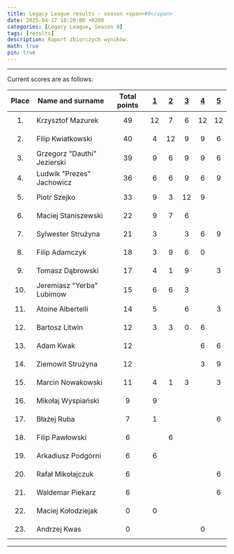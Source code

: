 ```yaml
---
title: Legacy League results - season <span>#0</span>
date: 2025-04-17 18:20:00 +0200
categories: [Legacy League, Season 0]
tags: [results]
description: Raport zbiorczych wyników.
math: true
pin: true
---
```


---

Current scores are as follows:

|   Place   | Name and surname            | Total points | [1][league-0-1] | [2][league-0-2] | [3][league-0-3] | [4][league-0-4] | [5][league-0-5] |
|:---------:|-----------------------------|:------------:|:---------------:|:---------------:|:---------------:|:---------------:|:---------------:|
| $$ 1. $$  | Krzysztof Mazurek           |   $$ 49 $$   |       12        |        7        |        6        |       12        |       12        |
| $$ 2. $$  | Filip Kwiatkowski           |   $$ 40 $$   |        4        |       12        |        9        |        9        |        6        |
| $$ 3. $$  | Grzegorz "Dauthi" Jezierski |   $$ 39 $$   |        9        |        6        |        9        |        9        |        6        |
| $$ 4. $$  | Ludwik "Prezes" Jachowicz   |   $$ 36 $$   |        6        |        6        |        9        |        6        |        9        |
| $$ 5. $$  | Piotr Szejko                |   $$ 33 $$   |        9        |        3        |       12        |        9        |                 |
| $$ 6. $$  | Maciej Staniszewski         |   $$ 22 $$   |        9        |        7        |        6        |                 |                 |
| $$ 7. $$  | Sylwester Strużyna          |   $$ 21 $$   |        3        |                 |        3        |        6        |        9        |
| $$ 8. $$  | Filip Adamczyk              |   $$ 18 $$   |        3        |        9        |        6        |        0        |                 |
| $$ 9. $$  | Tomasz Dąbrowski            |   $$ 17 $$   |        4        |        1        |        9        |                 |        3        |
| $$ 10. $$ | Jeremiasz "Yerba" Lubimow   |   $$ 15 $$   |        6        |        6        |        3        |                 |                 |
| $$ 11. $$ | Atoine Albertelli           |   $$ 14 $$   |        5        |                 |        6        |                 |        3        |
| $$ 12. $$ | Bartosz Litwin              |   $$ 12 $$   |        3        |        3        |        0        |        6        |                 |
| $$ 13. $$ | Adam Kwak                   |   $$ 12 $$   |                 |                 |                 |        6        |        6        |
| $$ 14. $$ | Ziemowit Strużyna           |   $$ 12 $$   |                 |                 |                 |        3        |        9        |
| $$ 15. $$ | Marcin Nowakowski           |   $$ 11 $$   |        4        |        1        |        3        |                 |        3        |
| $$ 16. $$ | Mikołaj Wyspiański          |   $$ 9 $$    |        9        |                 |                 |                 |                 |
| $$ 17. $$ | Błażej Ruba                 |   $$ 7 $$    |        1        |                 |                 |                 |        6        |
| $$ 18. $$ | Filip Pawłowski             |   $$ 6 $$    |                 |        6        |                 |                 |                 |
| $$ 19. $$ | Arkadiusz Podgórni          |   $$ 6 $$    |        6        |                 |                 |                 |                 |
| $$ 20. $$ | Rafał Mikołajczuk           |   $$ 6 $$    |                 |                 |                 |                 |        6        |
| $$ 21. $$ | Waldemar Piekarz            |   $$ 6 $$    |                 |                 |                 |                 |        6        |
| $$ 22. $$ | Maciej Kołodziejak          |   $$ 0 $$    |        0        |                 |                 |                 |                 |
| $$ 23. $$ | Andrzej Kwas                |   $$ 0 $$    |                 |                 |                 |        0        |                 |

[league-0-1]: ../Legacy-League-0-1
[league-0-2]: ../Legacy-League-0-2
[league-0-3]: ../Legacy-League-0-3
[league-0-4]: ../Legacy-League-0-4
[league-0-5]: ../Legacy-League-0-5

---
